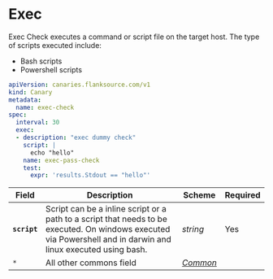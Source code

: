# <Icon name="cmd"/> Exec

<Standard/>

Exec Check executes a command or script file on the target host. The type of scripts executed include:

- Bash scripts
- Powershell scripts

```yaml
apiVersion: canaries.flanksource.com/v1
kind: Canary
metadata:
  name: exec-check
spec:
  interval: 30
  exec:
  - description: "exec dummy check"
    script: |
      echo "hello"
    name: exec-pass-check
    test:
      expr: 'results.Stdout == "hello"'
```

| Field | Description | Scheme | Required |
| ----- | ----------- | ------ | -------- |
| **`script`** | Script can be a inline script or a path to a script that needs to be executed. On windows executed via Powershell and in darwin and linux executed using bash. | *string* | Yes |
| `*` | All other commons field | [*Common*](common) |  |
